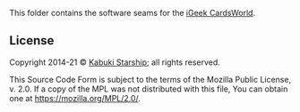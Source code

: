 This folder contains the software seams for the [iGeek CardsWorld](../readme.md).

## License

Copyright 2014-21 © [Kabuki Starship](https://kabukistarship.com); all rights reserved.

This Source Code Form is subject to the terms of the Mozilla Public License, v. 2.0. If a copy of the MPL was not distributed with this file, You can obtain one at <https://mozilla.org/MPL/2.0/>.
